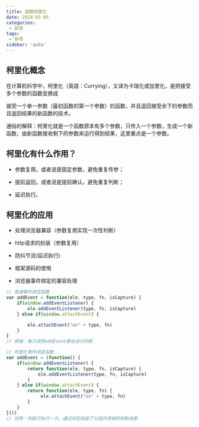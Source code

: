 ```yaml
---
title: 函数柯里化
date: 2024-03-05
categories:
 - 杂项
tags:
 - 杂项
sidebar: 'auto'
---
```

## 柯里化概念
在计算机科学中，柯里化（英語：Currying），又译为卡瑞化或加里化，是把接受多个参数的函数变换成

接受一个单一参数（最初函数的第一个参数）的函数，并且返回接受余下的参数而且返回结果的新函数的技术。

通俗的解释：柯里化就是一个函数原本有多个参数，只传入一个参数，生成一个新函数，由新函数接收剩下的参数来运行得到结果，这里重点是一个参数。

## 柯里化有什么作用？

- 参数复用，或者说是固定参数，避免重复传参；

- 提前返回，或者说是提前确认，避免重复判断；

- 延迟执行。

## 柯里化的应用
- 处理浏览器兼容（参数复用实现一次性判断）
- http请求的封装（参数复用）
- 防抖节流(延迟执行)
- 框架源码的使用

- 浏览器事件绑定的兼容处理 

``` js 
// 普通事件绑定函数
var addEvent = function(ele, type, fn, isCapture) {
    if(window.addEventListener) {
        ele.addEventListener(type, fn, isCapture)
    } else if(window.attachEvent) {

        ele.attachEvent("on" + type, fn)
    }
}
// 弊端：每次调用addEvent都会进行判断

// 柯里化事件绑定函数
var addEvent = (function() {
    if(window.addEventListener) {
        return function(ele, type, fn, isCapture) {
            ele.addEventListener(type, fn, isCapture)
        }
    } else if(window.attachEvent) {
        return function(ele, type, fn) {
             ele.attachEvent("on" + type, fn)
        }
    }
})()
// 优势：判断只执行一次，通过闭包保留了父级作用域的判断结果

```